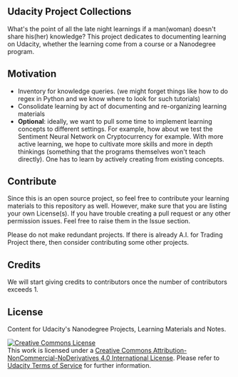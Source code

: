 
##  Udacity Project Collections

What's the point of all the late night learnings if a man(woman) doesn't share his(her) knowledge? This project dedicates to documenting learning on Udacity, whether the learning come from a course or a Nanodegree program.

## Motivation

+ Inventory for knowledge queries. (we might forget things like how to do regex in Python and we know where to look for such tutorials)
+ Consolidate learning by act of documenting and re-organizing learning materials
+ **Optional**: ideally, we want to pull some time to implement learning concepts to different settings. For example, how about we test the Sentiment Neural Network on Cryptocurrency for example. With more active learning, we hope to cultivate more skills and more in depth thinkings (something that the programs themselves won't teach directly). One has to learn by actively creating from existing concepts.

## Contribute

Since this is an open source project, so feel free to contribute your learning materials to this repository as well. However, make sure that you are listing your own License(s). If you have trouble creating a pull request or any other permission issues. Feel free to raise them in the Issue section. 

Please do not make redundant projects. If there is already A.I. for Trading Project there, then consider contributing some other projects.

## Credits

We will start giving credits to contributors once the number of contributors exceeds 1.

## License
Content for Udacity's Nanodegree Projects, Learning Materials and Notes.

<a rel="license" href="http://creativecommons.org/licenses/by-nc-nd/4.0/"><img alt="Creative Commons License" style="border-width:0" src="https://i.creativecommons.org/l/by-nc-nd/4.0/88x31.png" /></a><br />This work is licensed under a <a rel="license" href="http://creativecommons.org/licenses/by-nc-nd/4.0/">Creative Commons Attribution-NonCommercial-NoDerivatives 4.0 International License</a>. Please refer to [Udacity Terms of Service](https://www.udacity.com/legal) for further information.
